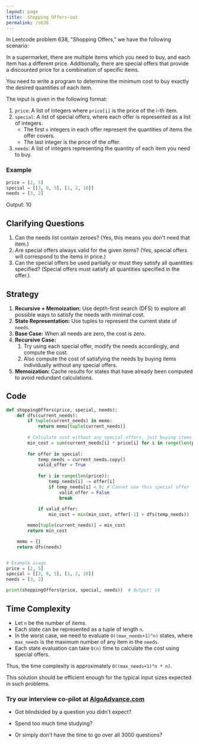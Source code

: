 ```yaml
---
layout: page
title:  Shopping Offers-out
permalink: /s638
---
```


In Leetcode problem 638, "Shopping Offers," we have the following scenario:

In a supermarket, there are multiple items which you need to buy, and each item has a different price. Additionally, there are special offers that provide a discounted price for a combination of specific items. 

You need to write a program to determine the minimum cost to buy exactly the desired quantities of each item. 

The input is given in the following format:
1. `price`: A list of integers where `price[i]` is the price of the i-th item.
2. `special`: A list of special offers, where each offer is represented as a list of integers. 
    * The first `n` integers in each offer represent the quantities of items the offer covers.
    * The last integer is the price of the offer.
3. `needs`: A list of integers representing the quantity of each item you need to buy.

### Example

```python
price = [2, 5]
special = [[3, 0, 5], [1, 2, 10]]
needs = [3, 2]
```

Output:
10

## Clarifying Questions
1. Can the needs list contain zeroes? (Yes, this means you don't need that item.)
2. Are special offers always valid for the given items? (Yes, special offers will correspond to the items in price.)
3. Can the special offers be used partially or must they satisfy all quantities specified? (Special offers must satisfy all quantities specified in the offer.)

## Strategy 

1. **Recursive + Memoization:** Use depth-first search (DFS) to explore all possible ways to satisfy the needs with minimal cost.
2. **State Representation:** Use tuples to represent the current state of `needs`.
3. **Base Case:** When all needs are zero, the cost is zero.
4. **Recursive Case:**
   1. Try using each special offer, modify the needs accordingly, and compute the cost.
   2. Also compute the cost of satisfying the needs by buying items individually without any special offers.
5. **Memoization:** Cache results for states that have already been computed to avoid redundant calculations.

## Code

```python
def shoppingOffers(price, special, needs):
    def dfs(current_needs):
        if tuple(current_needs) in memo:
            return memo[tuple(current_needs)]
        
        # Calculate cost without any special offers, just buying items individually
        min_cost = sum(current_needs[i] * price[i] for i in range(len(price)))
        
        for offer in special:
            temp_needs = current_needs.copy()
            valid_offer = True
            
            for i in range(len(price)):
                temp_needs[i] -= offer[i]
                if temp_needs[i] < 0: # Cannot use this special offer
                    valid_offer = False
                    break
            
            if valid_offer:
                min_cost = min(min_cost, offer[-1] + dfs(temp_needs))

        memo[tuple(current_needs)] = min_cost
        return min_cost

    memo = {}
    return dfs(needs)


# Example usage
price = [2, 5]
special = [[3, 0, 5], [1, 2, 10]]
needs = [3, 2]

print(shoppingOffers(price, special, needs))  # Output: 14
```

## Time Complexity
- Let `n` be the number of items.
- Each state can be represented as a tuple of length `n`.
- In the worst case, we need to evaluate `O((max_needs+1)^n)` states, where `max_needs` is the maximum number of any item in the `needs`.
- Each state evaluation can take `O(n)` time to calculate the cost using special offers.

Thus, the time complexity is approximately `O((max_needs+1)^n * n)`.

This solution should be efficient enough for the typical input sizes expected in such problems.


### Try our interview co-pilot at [AlgoAdvance.com](https://algoAdvance.com)

- Got blindsided by a question you didn't expect?

- Spend too much time studying?

- Or simply don't have the time to go over all 3000 questions?


